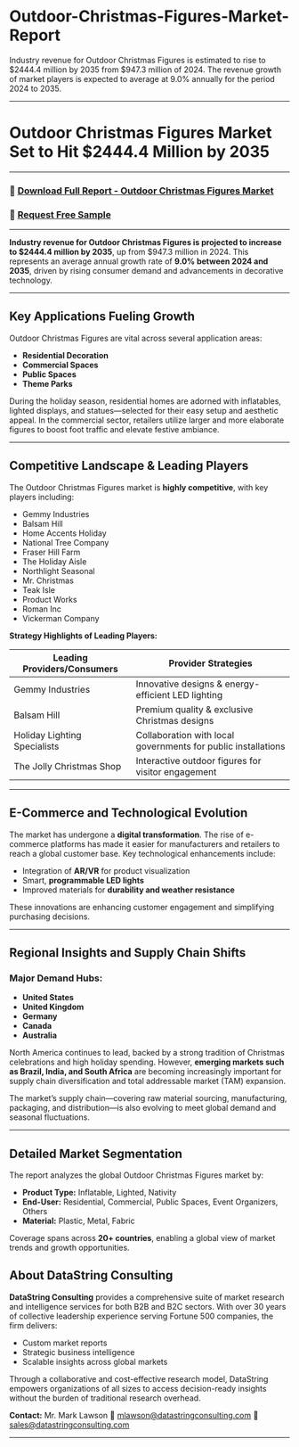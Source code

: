 # Outdoor-Christmas-Figures-Market-Report

Industry revenue for Outdoor Christmas Figures is estimated to rise to $2444.4 million by 2035 from $947.3 million of 2024. The revenue growth of market players is expected to average at 9.0% annually for the period 2024 to 2035.

---

# Outdoor Christmas Figures Market Set to Hit \$2444.4 Million by 2035

---

### 📘 [Download Full Report - Outdoor Christmas Figures Market](https://datastringconsulting.com/industry-analysis/outdoor-christmas-figures-market-research-report)

### 📄 [Request Free Sample](https://datastringconsulting.com/downloadsample/outdoor-christmas-figures-market-research-report)

---

**Industry revenue for Outdoor Christmas Figures is projected to increase to \$2444.4 million by 2035**, up from \$947.3 million in 2024. This represents an average annual growth rate of **9.0% between 2024 and 2035**, driven by rising consumer demand and advancements in decorative technology.

---

## Key Applications Fueling Growth

Outdoor Christmas Figures are vital across several application areas:

* **Residential Decoration**
* **Commercial Spaces**
* **Public Spaces**
* **Theme Parks**

During the holiday season, residential homes are adorned with inflatables, lighted displays, and statues—selected for their easy setup and aesthetic appeal. In the commercial sector, retailers utilize larger and more elaborate figures to boost foot traffic and elevate festive ambiance.

---

## Competitive Landscape & Leading Players

The Outdoor Christmas Figures market is **highly competitive**, with key players including:

* Gemmy Industries
* Balsam Hill
* Home Accents Holiday
* National Tree Company
* Fraser Hill Farm
* The Holiday Aisle
* Northlight Seasonal
* Mr. Christmas
* Teak Isle
* Product Works
* Roman Inc
* Vickerman Company

**Strategy Highlights of Leading Players:**

| **Leading Providers/Consumers** | **Provider Strategies**                                       |
| ------------------------------- | ------------------------------------------------------------- |
| Gemmy Industries                | Innovative designs & energy-efficient LED lighting            |
| Balsam Hill                     | Premium quality & exclusive Christmas designs                 |
| Holiday Lighting Specialists    | Collaboration with local governments for public installations |
| The Jolly Christmas Shop        | Interactive outdoor figures for visitor engagement            |

---

## E-Commerce and Technological Evolution

The market has undergone a **digital transformation**. The rise of e-commerce platforms has made it easier for manufacturers and retailers to reach a global customer base. Key technological enhancements include:

* Integration of **AR/VR** for product visualization
* Smart, **programmable LED lights**
* Improved materials for **durability and weather resistance**

These innovations are enhancing customer engagement and simplifying purchasing decisions.

---

## Regional Insights and Supply Chain Shifts

### Major Demand Hubs:

* **United States**
* **United Kingdom**
* **Germany**
* **Canada**
* **Australia**

North America continues to lead, backed by a strong tradition of Christmas celebrations and high holiday spending. However, **emerging markets such as Brazil, India, and South Africa** are becoming increasingly important for supply chain diversification and total addressable market (TAM) expansion.

The market’s supply chain—covering raw material sourcing, manufacturing, packaging, and distribution—is also evolving to meet global demand and seasonal fluctuations.

---

## Detailed Market Segmentation

The report analyzes the global Outdoor Christmas Figures market by:

* **Product Type:** Inflatable, Lighted, Nativity
* **End-User:** Residential, Commercial, Public Spaces, Event Organizers, Others
* **Material:** Plastic, Metal, Fabric

Coverage spans across **20+ countries**, enabling a global view of market trends and growth opportunities.



## About DataString Consulting

**DataString Consulting** provides a comprehensive suite of market research and intelligence services for both B2B and B2C sectors. With over 30 years of collective leadership experience serving Fortune 500 companies, the firm delivers:

* Custom market reports
* Strategic business intelligence
* Scalable insights across global markets

Through a collaborative and cost-effective research model, DataString empowers organizations of all sizes to access decision-ready insights without the burden of traditional research overhead.

**Contact:**
Mr. Mark Lawson
📧 [mlawson@datastringconsulting.com](mailto:mlawson@datastringconsulting.com)
📧 [sales@datastringconsulting.com](mailto:sales@datastringconsulting.com)

---
